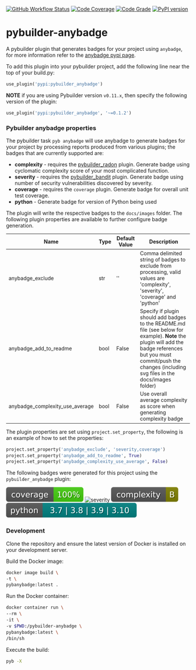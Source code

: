 [![GitHub Workflow Status](https://github.com/soda480/pybuilder-anybadge/workflows/build/badge.svg)](https://github.com/soda480/pybuilder-anybadge/actions)
[![Code Coverage](https://codecov.io/gh/soda480/pybuilder-anybadge/branch/main/graph/badge.svg)](https://codecov.io/gh/soda480/pybuilder-anybadge)
[![Code Grade](https://www.code-inspector.com/project/20103/status/svg)](https://frontend.code-inspector.com/project/20103/dashboard)
[![PyPI version](https://badge.fury.io/py/pybuilder-anybadge.svg)](https://badge.fury.io/py/pybuilder-anybadge)

# pybuilder-anybadge #

A pybuilder plugin that generates badges for your project using `anybadge`, for more information refer to the [anybadge pypi page](https://pypi.org/project/anybadge/).

To add this plugin into your pybuilder project, add the following line near the top of your build.py:
```python
use_plugin('pypi:pybuilder_anybadge')
```

**NOTE** if you are using Pybuilder version `v0.11.x`, then specify the following version of the plugin:
```python
use_plugin('pypi:pybuilder_anybadge', '~=0.1.2')
```

### Pybuilder anybadge properties ###

The pybuilder task `pyb anybadge` will use anybadge to generate badges for your project by processing reports produced from various plugins; the badges that are currently supported are:
- **complexity** - requires the [pybuilder_radon](https://pypi.org/project/pybuilder-radon/) plugin. Generate badge using cyclomatic complexity score of your most complicated function.
- **severity** - requires the [pybuilder_bandit](https://pypi.org/project/pybuilder-bandit/) plugin. Generate badge using number of security vulnerabilities discovered by severity.
- **coverage** - requires the `coverage` plugin. Generate badge for overall unit test coverage.
- **python** - Generate badge for version of Python being used

The plugin will write the respective badges to the `docs/images` folder. The following plugin properties are available to further configure badge generation.

Name | Type | Default Value | Description
-- | -- | -- | --
anybadge_exclude | str | '' | Comma delimited string of badges to exclude from processing, valid values are 'complexity', 'severity', 'coverage' and 'python'
anybadge_add_to_readme | bool | False | Specify if plugin should add badges to the README.md file (see below for example). **Note** the plugin will add the badge references but you must commit/push the changes (including svg files in the docs/images folder)
anybadge_complexity_use_average | bool | False | Use overall average complexity as score when generating complexity badge

The plugin properties are set using `project.set_property`, the following is an example of how to set the properties:

```Python
project.set_property('anybadge_exclude', 'severity,coverage')
project.set_property('anybadge_add_to_readme', True)
project.set_property('anybadge_complexity_use_average', False)
```

The following badges were generated for this project using the `pybuilder_anybadge` plugin:

![coverage](https://raw.githubusercontent.com/soda480/pybuilder-anybadge/main/docs/images/coverage.svg)
![severity](https://raw.githubusercontent.com/soda480/pybuilder-anybadge/main/docs/images/severity.svg)
![complexity](https://raw.githubusercontent.com/soda480/pybuilder-anybadge/main/docs/images/complexity.svg)
![python](https://raw.githubusercontent.com/soda480/pybuilder-anybadge/main/docs/images/python.svg)

### Development ###

Clone the repository and ensure the latest version of Docker is installed on your development server.

Build the Docker image:
```sh
docker image build \
-t \
pybanybadge:latest .
```

Run the Docker container:
```sh
docker container run \
--rm \
-it \
-v $PWD:/pybuilder-anybadge \
pybanybadge:latest \
/bin/sh
```

Execute the build:
```sh
pyb -X
```